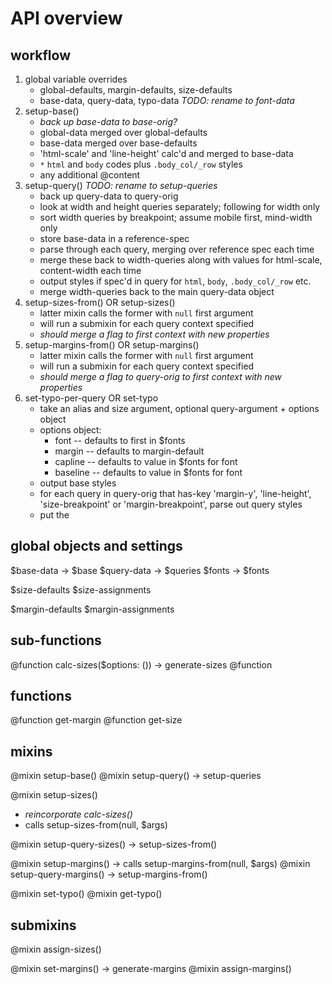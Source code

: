 # API overview

## workflow

1. global variable overrides
    - global-defaults, margin-defaults, size-defaults
    - base-data, query-data, typo-data _TODO: rename to font-data_
2. setup-base()
    - _back up base-data to base-orig?_
    - global-data merged over global-defaults
    - base-data merged over base-defaults
    - 'html-scale' and 'line-height' calc'd and merged to base-data
    - `*` `html` and `body` codes plus `.body_col/_row` styles
    - any additional @content
3. setup-query() _TODO: rename to setup-queries_
    - back up query-data to query-orig
    - look at width and height queries separately; following for width only
    - sort width queries by breakpoint; assume mobile first, mind-width only
    - store base-data in a reference-spec
    - parse through each query, merging over reference spec each time
    - merge these back to width-queries along with values for html-scale, content-width each time
    - output styles if spec'd in query for `html`, `body`, `.body_col/_row` etc.
    - merge width-queries back to the main query-data object
4. setup-sizes-from() OR setup-sizes()
    - latter mixin calls the former with `null` first argument
    - will run a submixin for each query context specified
    - _should merge a flag to first context with new properties_
5. setup-margins-from() OR setup-margins()
    - latter mixin calls the former with `null` first argument
    - will run a submixin for each query context specified
    - _should merge a flag to query-orig to first context with new properties_
6. set-typo-per-query OR set-typo
    - take an alias and size argument, optional query-argument + options object
    - options object:
        + font -- defaults to first in $fonts
        + margin -- defaults to margin-default
        + capline -- defaults to value in $fonts for font
        + baseline -- defaults to value in $fonts for font
    - output base styles
    - for each query in query-orig that has-key 'margin-y', 'line-height', 'size-breakpoint' or 'margin-breakpoint', parse out query styles
    - put the 

## global objects and settings

$base-data -> $base
$query-data -> $queries
$fonts -> $fonts

$size-defaults
$size-assignments

$margin-defaults
$margin-assignments

## sub-functions

@function calc-sizes($options: ()) -> generate-sizes
@function 

## functions

@function get-margin
@function get-size

## mixins

@mixin setup-base()
@mixin setup-query() -> setup-queries

@mixin setup-sizes() 
- _reincorporate calc-sizes()_
- calls setup-sizes-from(null, $args)

@mixin setup-query-sizes() -> setup-sizes-from()

@mixin setup-margins() -> calls setup-margins-from(null, $args)
@mixin setup-query-margins() -> setup-margins-from()

@mixin set-typo()
@mixin get-typo()

## submixins

@mixin assign-sizes()

@mixin set-margins() -> generate-margins
@mixin assign-margins()